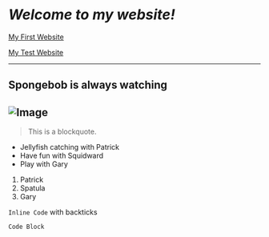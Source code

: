 <p align="center">
</p>

# *Welcome to my website!*

[My First Website](https://ajhahn.github.io/cse15l-lab-reports/index.html)

[My Test Website](https://ajhahn.github.io/cse15l-lab-reports/test.html)

 ---
## Spongebob is always watching
![Image](https://www.looper.com/img/gallery/the-spongebob-squarepants-details-that-are-darker-than-you-think/l-intro-1633882133.jpg)
---

>This
>is
>a
>blockquote.

* Jellyfish catching with Patrick
* Have fun with Squidward
* Play with Gary

1. Patrick
2. Spatula
3. Gary

`Inline Code` with backticks

```
Code Block
```
